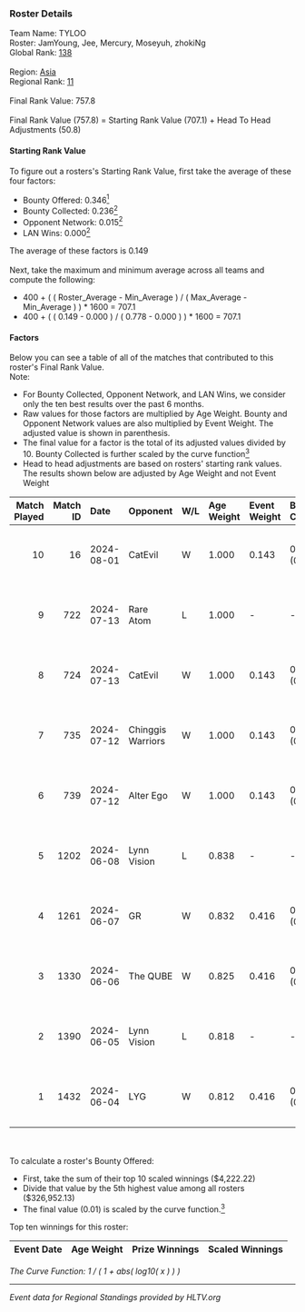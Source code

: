 ### Roster Details<br />
Team Name: TYLOO<br />
Roster: JamYoung, Jee, Mercury, Moseyuh, zhokiNg<br />
Global Rank: [138](../standings_global.md)<br />
<br />
Region: [Asia]( ../standings_asia.md)<br />
Regional Rank: [11]( ../standings_asia.md)<br />
<br />
Final Rank Value:  757.8<br />
<br />
Final Rank Value (757.8) = Starting Rank Value (707.1) + Head To Head Adjustments (50.8)<br />

#### Starting Rank Value<br />
To figure out a rosters's Starting Rank Value, first take the average of these four factors:<br />
- Bounty Offered: 0.346[<sup>1</sup>](#table2)
- Bounty Collected: 0.236[<sup>2</sup>](#table1)
- Opponent Network: 0.015[<sup>2</sup>](#table1)
- LAN Wins: 0.000[<sup>2</sup>](#table1)

The average of these factors is 0.149<br />
<br />
Next, take the maximum and minimum average across all teams and compute the following:<br />
- 400 + ( ( Roster_Average - Min_Average ) / ( Max_Average - Min_Average ) ) * 1600 = 707.1
- 400 + ( ( 0.149 - 0.000 ) / ( 0.778 - 0.000 ) ) * 1600 = 707.1


#### Factors<br />
Below you can see a table of all of the matches that contributed to this roster's Final Rank Value.<br />
Note:<br />

- For Bounty Collected, Opponent Network, and LAN Wins, we consider only the ten best results over the past 6 months.
- Raw values for those factors are multiplied by Age Weight. Bounty and Opponent Network values are also multiplied by Event Weight. The adjusted value is shown in parenthesis.
- The final value for a factor is the total of its adjusted values divided by 10. Bounty Collected is further scaled by the curve function[<sup>3</sup>](#curveFunction)
- Head to head adjustments are based on rosters' starting rank values. The results shown below are adjusted by Age Weight and not Event Weight
<span id="table1"></span><br />


| Match Played | Match ID | Date       | Opponent          | W/L | Age Weight | Event Weight | Bounty Collected | Opponent Network | LAN Wins  | H2H Adj. | Roster                                   |
| -: | -: | :- | :- | :- | :- | :- | :- | :- | :- | -: | :- |
|           10 |       16 | 2024-08-01 | CatEvil           | W   | 1.000      | 0.143        | 0.000 (0.000)    | 0.232 (0.033)    | 0 (0.000) |    10.87 | JamYoung, Jee, Mercury, Moseyuh, zhokiNg |
|            9 |      722 | 2024-07-13 | Rare Atom         | L   | 1.000      | -            | -                | -                | -         |   -16.60 | JamYoung, Jee, Mercury, Moseyuh, zhokiNg |
|            8 |      724 | 2024-07-13 | CatEvil           | W   | 1.000      | 0.143        | 0.000 (0.000)    | 0.232 (0.033)    | 0 (0.000) |     9.80 | JamYoung, Jee, Mercury, Moseyuh, zhokiNg |
|            7 |      735 | 2024-07-12 | Chinggis Warriors | W   | 1.000      | 0.143        | 0.000 (0.000)    | 0.115 (0.016)    | 0 (0.000) |    14.26 | JamYoung, Jee, Mercury, Moseyuh, zhokiNg |
|            6 |      739 | 2024-07-12 | Alter Ego         | W   | 1.000      | 0.143        | 0.000 (0.000)    | 0.077 (0.011)    | 0 (0.000) |     6.68 | JamYoung, Jee, Mercury, Moseyuh, zhokiNg |
|            5 |     1202 | 2024-06-08 | Lynn Vision       | L   | 0.838      | -            | -                | -                | -         |    -5.09 | JamYoung, k4Mi, Mercury, Moseyuh, zdr    |
|            4 |     1261 | 2024-06-07 | GR                | W   | 0.832      | 0.416        | 0.008 (0.003)    | 0.076 (0.026)    | 0 (0.000) |    11.04 | JamYoung, k4Mi, Mercury, Moseyuh, zdr    |
|            3 |     1330 | 2024-06-06 | The QUBE          | W   | 0.825      | 0.416        | 0.005 (0.002)    | 0.063 (0.022)    | 0 (0.000) |    11.56 | JamYoung, k4Mi, Mercury, Moseyuh, zdr    |
|            2 |     1390 | 2024-06-05 | Lynn Vision       | L   | 0.818      | -            | -                | -                | -         |    -4.34 | JamYoung, k4Mi, Mercury, Moseyuh, zdr    |
|            1 |     1432 | 2024-06-04 | LYG               | W   | 0.812      | 0.416        | 0.004 (0.001)    | 0.035 (0.012)    | 0 (0.000) |    12.59 | JamYoung, k4Mi, Mercury, Moseyuh, zdr    |

<br />
<span id="table2"></span><br />
To calculate a roster's Bounty Offered:<br />

- First, take the sum of their top 10 scaled winnings ($4,222.22)
- Divide that value by the 5th highest value among all rosters ($326,952.13)
- The final value (0.01) is scaled by the curve function.[<sup>3</sup>](#curveFunction)

Top ten winnings for this roster:<br />

| Event Date | Age Weight | Prize Winnings | Scaled Winnings |
| :- | -: | :- | :- |


<span id="curveFunction"></span>_The Curve Function: 1 / ( 1 + abs( log10( x ) ) )_<br />

---
_Event data for Regional Standings provided by HLTV.org_<br />
